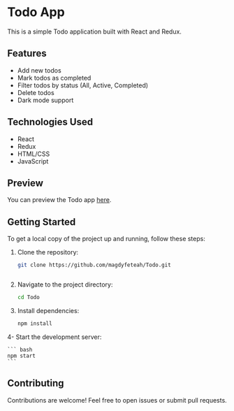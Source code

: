 # Todo App

This is a simple Todo application built with React and Redux.

## Features

- Add new todos
- Mark todos as completed
- Filter todos by status (All, Active, Completed)
- Delete todos
- Dark mode support

## Technologies Used

- React
- Redux
- HTML/CSS
- JavaScript

## Preview

You can preview the Todo app [here](https://todoappforme111.netlify.app/).

## Getting Started

To get a local copy of the project up and running, follow these steps:

1. Clone the repository:

   ```bash
   git clone https://github.com/magdyfeteah/Todo.git



   ```

2. Navigate to the project directory:

   ```bash
   cd Todo

   ```

3. Install dependencies:

   ```bash
   npm install
   ```

4- Start the development server:

    ``` bash
    npm start
    ```
## Contributing

Contributions are welcome! Feel free to open issues or submit pull requests.
